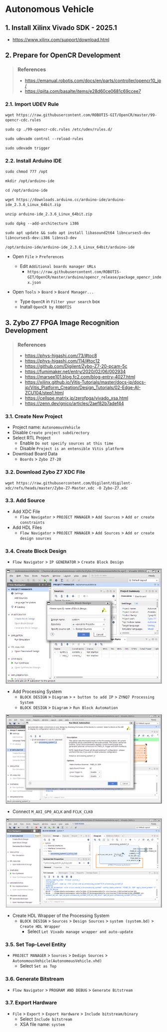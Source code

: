 # Autonomous Vehicle

## 1. Install Xilinx Vivado SDK - 2025.1
- https://www.xilinx.com/support/download.html

## 2. Prepare for OpenCR Development

> ### References
> - https://emanual.robotis.com/docs/en/parts/controller/opencr10_jp/
> - https://qiita.com/basalte/items/e28d60ce0681c69ccee7

### 2.1. Import UDEV Rule
```
wget https://raw.githubusercontent.com/ROBOTIS-GIT/OpenCR/master/99-opencr-cdc.rules
```
```
sudo cp ./99-opencr-cdc.rules /etc/udev/rules.d/
```
```
sudo udevadm control --reload-rules
```
```
sudo udevadm trigger
```

### 2.2. Install Arduino IDE
```
sudo chmod 777 /opt
```
```
mkdir /opt/arduino-ide
```
```
cd /opt/arduino-ide
```
```
wget https://downloads.arduino.cc/arduino-ide/arduino-ide_2.3.6_Linux_64bit.zip
```
```
unzip arduino-ide_2.3.6_Linux_64bit.zip
```
```
sudo dpkg --add-architecture i386
```
```
sudo apt update && sudo apt install libasound2t64 libncurses5-dev libncurses5-dev:i386 libnss3-dev
```
```
/opt/arduino-ide/arduino-ide_2.3.6_Linux_64bit/arduino-ide
```

- Open `File` > `Preferences`
  - Edit `Additional boards manager URLs`
    - `https://raw.githubusercontent.com/ROBOTIS-GIT/OpenCR/master/arduino/opencr_release/package_opencr_index.json`

- Open `Tools` > `Board` > `Board Manager...`
  - Type `OpenCR` in `Filter your search` box
  - Inatall `OpenCR by ROBOTIS`

## 3. Zybo Z7 FPGA Image Recognition Development

> ### References
> - https://phys-higashi.com/73/#toc8
> - https://phys-higashi.com/114/#toc12
> - https://github.com/Digilent/Zybo-Z7-20-pcam-5c
> - https://fumimaker.net/entry/2020/02/06/002934
> - https://marsee101.blog.fc2.com/blog-entry-4027.html
> - https://xilinx.github.io/Vitis-Tutorials/master/docs-jp/docs-jp/Vitis_Platform_Creation/Design_Tutorials/02-Edge-AI-ZCU104/step1.html
> - https://cellspe.matrix.jp/zerofpga/vivado_xsa.html
> - https://zenn.dev/gnico/articles/2aef82b7adef44

### 3.1. Create New Project
- Project name: `AutonomousVehicle`
- Disable `Create project subdirectory`
- Select RTL Project
  - Enable `Do not specify sources at this time`
  - Disable `Project is an entensible Vitis platform`
- Download Board Data
  - `Boards` > `Zybo Z7-20`

### 3.2. Download Zybo Z7 XDC File
```
wget https://raw.githubusercontent.com/Digilent/digilent-xdc/refs/heads/master/Zybo-Z7-Master.xdc -O Zybo-Z7.xdc
```

### 3.3. Add Source
- Add XDC File
  - `Flow Navigator` > `PROJECT MANAGER` > `Add Sources` > `Add or create constraints`
- Add HDL Files
  - `Flow Navigator` > `PROJECT MANAGER` > `Add Sources` > `Add or create design sources`

### 3.4. Create Block Design
- `Flow Navigator` > `IP GENERATOR` > `Create Block Design`

<div align="center"><img src="imgs/create-block-design.jpg" width="500"></div>

- Add Processing System
  - `BLOCK DESIGN` > `Diagram` > `+ button to add IP` > `ZYNQ7 Processing System`
  - `BLOCK DESIGN` > `Diagram` > `Run Block Automation`
 
<div align="center"><img src="imgs/run-block-automation.jpg" width="500"></div>

  - Connect `M_AXI_GP0_ACLK` and `FCLK_CLK0`

<div align="center"><img src="imgs/connect-processing-system-clock.jpg" width="500"></div>

- Create HDL Wrapper of the Processing System
  - `BLOCK DESIGN` > `Sources` > `Design Sources` > `system (system.bd)` > `Create HDL Wrapper`
    - Select `Let Vivado manage wrapper and auto-update`

### 3.5. Set Top-Level Entity
- `PROJECT MANAGER` > `Sources` > `Dedign Sources` > `AutonomousVehicle(AutonomousVehicle.vhd)`
  - Select `Set as Top`

### 3.6. Generate Bitstream
- `Flow Navigator` > `PROGRAM AND DEBUG` > `Generate Bitstream`

### 3.7. Export Hardware
- `File` > `Export` > `Export Hardware` > `Include bitstream/binary`
  - Select `Include bitstream`
  - XSA file name: `system`

